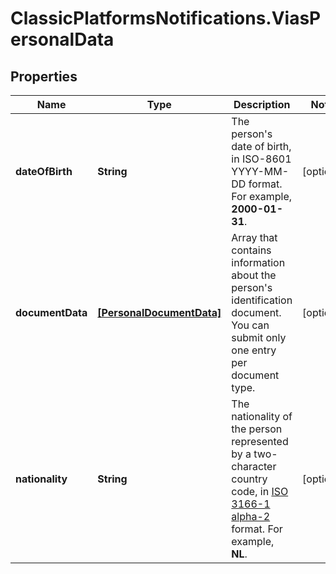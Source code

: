 # ClassicPlatformsNotifications.ViasPersonalData

## Properties

Name | Type | Description | Notes
------------ | ------------- | ------------- | -------------
**dateOfBirth** | **String** | The person&#39;s date of birth, in ISO-8601 YYYY-MM-DD format. For example, **2000-01-31**. | [optional] 
**documentData** | [**[PersonalDocumentData]**](PersonalDocumentData.md) | Array that contains information about the person&#39;s identification document. You can submit only one entry per document type. | [optional] 
**nationality** | **String** | The nationality of the person represented by a two-character country code,  in [ISO 3166-1 alpha-2](https://en.wikipedia.org/wiki/ISO_3166-1_alpha-2) format. For example, **NL**.  | [optional] 


